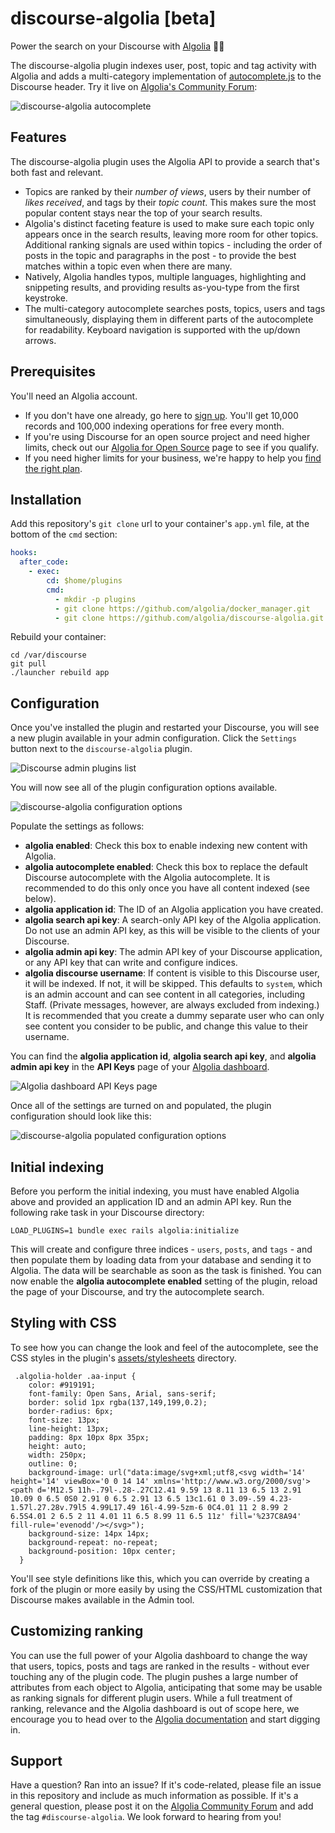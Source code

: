discourse-algolia [beta]
============================

Power the search on your Discourse with [Algolia](https://algolia.com/) 🔎🎉

The discourse-algolia plugin indexes user, post, topic and tag activity with Algolia and adds a multi-category implementation of [autocomplete.js](https://github.com/algolia/autocomplete.js) to the Discourse header. Try it live on [Algolia's Community Forum](https://discourse.algolia.com/):

![discourse-algolia autocomplete](https://cl.ly/203G0j3Z0m1E/Screenshot%202017-10-04%2014.27.24.png)

## Features

The discourse-algolia plugin uses the Algolia API to provide a search that's both fast and relevant.

- Topics are ranked by their *number of views*, users by their number of *likes received*, and tags by their *topic count*. This makes sure the most popular content stays near the top of your search results.
- Algolia's distinct faceting feature is used to make sure each topic only appears once in the search results, leaving more room for other topics. Additional ranking signals are used within topics - including the order of posts in the topic and paragraphs in the post - to provide the best matches within a topic even when there are many.
- Natively, Algolia handles typos, multiple languages, highlighting and snippeting results, and providing results as-you-type from the first keystroke.
- The multi-category autocomplete searches posts, topics, users and tags simultaneously, displaying them in different parts of the autocomplete for readability. Keyboard navigation is supported with the up/down arrows.

## Prerequisites

You'll need an Algolia account.

* If you don't have one already, go here to [sign up](https://algolia.com/users/sign_up). You'll get 10,000 records and 100,000 indexing operations for free every month.
* If you're using Discourse for an open source project and need higher limits, check out our [Algolia for Open Source](https://algolia.com/for-open-source) page to see if you qualify.
* If you need higher limits for your business, we're happy to help you [find the right plan](mailto:hey@algolia.com).

## Installation

Add this repository's `git clone` url to your container's `app.yml` file, at the bottom of the `cmd` section:

```yml
hooks:
  after_code:
    - exec:
        cd: $home/plugins
        cmd:
          - mkdir -p plugins
          - git clone https://github.com/algolia/docker_manager.git
          - git clone https://github.com/algolia/discourse-algolia.git
```

Rebuild your container:

```
cd /var/discourse
git pull
./launcher rebuild app
```

## Configuration

Once you've installed the plugin and restarted your Discourse, you will see a new plugin available in your admin configuration. Click the `Settings` button next to the `discourse-algolia` plugin.

![Discourse admin plugins list](https://cl.ly/0D3e0a2A2C0Y/[93746251235ab2720a904dda08be4c49]_Screenshot%202017-10-04%2013.38.35.png)

You will now see all of the plugin configuration options available.

![discourse-algolia configuration options](https://cl.ly/0o1d1h361M33/Screenshot%202017-10-04%2013.41.16.png)

Populate the settings as follows:

- **algolia enabled**: Check this box to enable indexing new content with Algolia.
- **algolia autocomplete enabled**: Check this box to replace the default Discourse autocomplete with the Algolia autocomplete. It is recommended to do this only once you have all content indexed (see below).
- **algolia application id**: The ID of an Algolia application you have created.
- **algolia search api key**: A search-only API key of the Algolia application. Do not use an admin API key, as this will be visible to the clients of your Discourse.
- **algolia admin api key**: The admin API key of your Discourse application, or any API key that can write and configure indices.
- **algolia discourse username**: If content is visible to this Discourse user, it will be indexed. If not, it will be skipped. This defaults to `system`, which is an admin account and can see content in all categories, including Staff. (Private messages, however, are always excluded from indexing.) It is recommended that you create a dummy separate user who can only see content you consider to be public, and change this value to their username.

You can find the **algolia application id**, **algolia search api key**, and **algolia admin api key** in the **API Keys** page of your [Algolia dashboard](https://algolia.com/dashboard/).

![Algolia dashboard API Keys page](https://cl.ly/380F0e1Y220Z/Screenshot%202017-10-04%2013.51.02.png)

Once all of the settings are turned on and populated, the plugin configuration should look like this:

![discourse-algolia populated configuration options](https://cl.ly/0A3T431l0t0B/Screenshot%202017-10-04%2014.00.09.png)

## Initial indexing

Before you perform the initial indexing, you must have enabled Algolia above and provided an application ID and an admin API key. Run the following rake task in your Discourse directory:

```shell
LOAD_PLUGINS=1 bundle exec rails algolia:initialize
```

This will create and configure three indices - `users`, `posts`, and `tags` - and then populate them by loading data from your database and sending it to Algolia. The data will be searchable as soon as the task is finished. You can now enable the **algolia autocomplete enabled** setting of the plugin, reload the page of your Discourse, and try the autocomplete search.

## Styling with CSS

To see how you can change the look and feel of the autocomplete, see the CSS styles in the plugin's [assets/stylesheets](https://github.com/algolia/discourse-algolia/tree/master/assets/stylesheets) directory.

```
 .algolia-holder .aa-input {
    color: #919191;
    font-family: Open Sans, Arial, sans-serif;
    border: solid 1px rgba(137,149,199,0.2);
    border-radius: 6px;
    font-size: 13px;
    line-height: 13px;
    padding: 8px 10px 8px 35px;
    height: auto;
    width: 250px;
    outline: 0;
    background-image: url("data:image/svg+xml;utf8,<svg width='14' height='14' viewBox='0 0 14 14' xmlns='http://www.w3.org/2000/svg'><path d='M12.5 11h-.79l-.28-.27C12.41 9.59 13 8.11 13 6.5 13 2.91 10.09 0 6.5 0S0 2.91 0 6.5 2.91 13 6.5 13c1.61 0 3.09-.59 4.23-1.57l.27.28v.79l5 4.99L17.49 16l-4.99-5zm-6 0C4.01 11 2 8.99 2 6.5S4.01 2 6.5 2 11 4.01 11 6.5 8.99 11 6.5 11z' fill='%237C8A94' fill-rule='evenodd'/></svg>");
    background-size: 14px 14px;
    background-repeat: no-repeat;
    background-position: 10px center;
  }
```

You'll see style definitions like this, which you can override by creating a fork of the plugin or more easily by using the CSS/HTML customization that Discourse makes available in the Admin tool.

## Customizing ranking

You can use the full power of your Algolia dashboard to change the way that users, topics, posts and tags are ranked in the results - without ever touching any of the plugin code. The plugin pushes a large number of attributes from each object to Algolia, anticipating that some may be usable as ranking signals for different plugin users. While a full treatment of ranking, relevance and the Algolia dashboard is out of scope here, we encourage you to head over to the [Algolia documentation](https://algolia.com/doc/) and start digging in.

## Support

Have a question? Ran into an issue? If it's code-related, please file an issue in this repository and include as much information as possible. If it's a general question, please post it on the [Algolia Community Forum](https://discourse.algolia.com/) and add the tag `#discourse-algolia`. We look forward to hearing from you!

